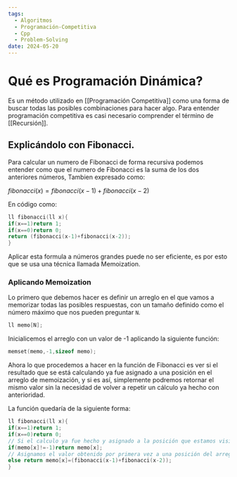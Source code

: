 ```yaml
---
tags:
  - Algoritmos
  - Programación-Competitiva
  - Cpp
  - Problem-Solving
date: 2024-05-20
---
```

# Qué es Programación Dinámica?

Es un método utilizado en [[Programación Competitiva]] como una forma de buscar todas las posibles combinaciones para hacer algo. Para entender programación competitiva es casi necesario comprender el término de [[Recursión]].

## Explicándolo con Fibonacci.

Para calcular un numero de Fibonacci de forma recursiva podemos entender como que el numero de Fibonacci es la suma de los dos anteriores números, Tambien expresado como:

$fibonacci(x)=fibonacci(x-1)+fibonacci(x-2)$

En código como:

```cpp
ll fibonacci(ll x){
if(x==1)return 1;
if(x==0)return 0;
return (fibonacci(x-1)+fibonacci(x-2));
}
```

Aplicar esta formula a números grandes puede no ser eficiente, es por esto que se usa una técnica llamada Memoization.

### Aplicando Memoization

Lo primero que debemos hacer es definir un arreglo en el que vamos a memorizar todas las posibles respuestas, con un tamaño definido como el número máximo que nos pueden preguntar `N`.

```cpp
ll memo[N];
```

Inicialicemos el arreglo con un valor de -1 aplicando la siguiente función:

```cpp
memset(memo,-1,sizeof memo);
```

Ahora lo que procedemos a hacer en la función de Fibonacci es ver si el resultado que se está calculando ya fue asignado a una posición en el arreglo de memoización, y si es así, simplemente podremos retornar el mismo valor sin la necesidad de volver a repetir un cálculo ya hecho con anterioridad.

La función quedaría de la siguiente forma:

```cpp
ll fibonacci(ll x){
if(x==1)return 1;
if(x==0)return 0;
// Si el calculo ya fue hecho y asignado a la posición que estamos visitando, simplemente retornamos el numero ya calculado.
if(memo[x]!=-1)return memo[x];
// Asignamos el valor obtenido por primera vez a una posición del arreglo de memoización.
else return memo[x]=(fibonacci(x-1)+fibonacci(x-2));
}
```

